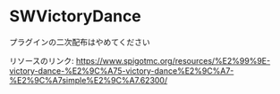 # SWVictoryDance
プラグインの二次配布はやめてください

リソースのリンク:
https://www.spigotmc.org/resources/%E2%99%9E-victory-dance-%E2%9C%A75-victory-dance%E2%9C%A7-%E2%9C%A7simple%E2%9C%A7.62300/
